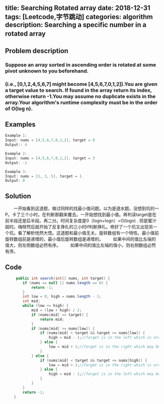title: Searching Rotated array
date: 2018-12-31
tags: [Leetcode,字节跳动]
categories: algorithm
description: Searching a specific number in a rotated array　　
---
## Problem description
  ### Suppose an array sorted in ascending order is rotated at some pivot unknown to you beforehand.
  
  ### (i.e., [0,1,2,4,5,6,7] might become [4,5,6,7,0,1,2]).You are given a target value to search. If found in the array return its index, otherwise return -1.You may assume no duplicate exists in the array.Your algorithm's runtime complexity must be in the order of O(log n).
  
 ## Examples
``` java
Example 1:
Input: nums = [4,5,6,7,0,1,2], target = 0
Output:: 4
```
```java
Example 2:
Input: nums = [4,5,6,7,0,1,2], target = 3
Output: -1
```
```java
Example 3:
Input: nums = [1, 3, 5], target = 1
Output: 0
```

## Solution
 　　一开始看到这道题，做过同样的找最小值问题。以为是道水题。没想到坑的一P。卡了三个小时。在判断那翻来覆去。一开始想找到最小值。再判读target是在前半段还是后半段。再二分。时间复杂度是0（logn+logn）=O(logn) . 但是蜜汁超时。嗨呀然后就开始了反复挣扎的三小时if判断挣扎。修好了一个坑又出现另一个坑。看了解析恍然大悟。这道题和最小值无关。旋转数组有一个特性。最小值前旋转数组前是递增的，最小值后旋转数组是递增的。
　　如果中间的值比左端的值大，则左侧数组必然有序。
 　　如果中间的值比左端的值小，则右侧数组必然有序。 

## Code

```java
     public int search(int[] nums, int target) {
        if (nums == null || nums.length == 0) {
            return -1;
        }
        int low = 0, high = nums.length - 1;
        int mid;
        while (low <= high) {
            mid = (low + high) / 2;
            if (nums[mid] == target) {
                return mid;
            }
            if (nums[mid] >= nums[low]) {
                if (nums[mid] > target && target >= nums[low]) {
                    high = mid - 1;//Target is in the left which is order.
                } else {
                    low = mid + 1;//Target is in the right which may be disorder.
                }
            } else {
                if (nums[mid] < target && target <= nums[high]) {
                    low = mid + 1;//Target is in the right which is order.
                } else {
                    high = mid - 1;//Target is in the left which may be disorder.
                }
            }
        }
        return -1;
    }
```